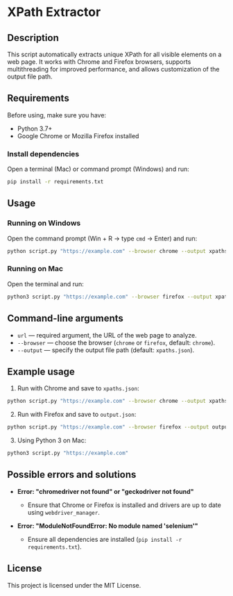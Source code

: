 # XPath Extractor

## Description
This script automatically extracts unique XPath for all visible elements on a web page. It works with Chrome and Firefox browsers, supports multithreading for improved performance, and allows customization of the output file path.

## Requirements
Before using, make sure you have:
- Python 3.7+
- Google Chrome or Mozilla Firefox installed

### Install dependencies

Open a terminal (Mac) or command prompt (Windows) and run:
```sh
pip install -r requirements.txt
```

## Usage

### Running on Windows
Open the command prompt (Win + R → type `cmd` → Enter) and run:
```sh
python script.py "https://example.com" --browser chrome --output xpaths.json
```

### Running on Mac
Open the terminal and run:
```sh
python3 script.py "https://example.com" --browser firefox --output xpaths.json
```

## Command-line arguments
- `url` — required argument, the URL of the web page to analyze.
- `--browser` — choose the browser (`chrome` or `firefox`, default: `chrome`).
- `--output` — specify the output file path (default: `xpaths.json`).

## Example usage

1. Run with Chrome and save to `xpaths.json`:
```sh
python script.py "https://example.com" --browser chrome --output xpaths.json
```

2. Run with Firefox and save to `output.json`:
```sh
python script.py "https://example.com" --browser firefox --output output.json
```

3. Using Python 3 on Mac:
```sh
python3 script.py "https://example.com"
```

## Possible errors and solutions
- **Error: "chromedriver not found" or "geckodriver not found"**
  - Ensure that Chrome or Firefox is installed and drivers are up to date using `webdriver_manager`.

- **Error: "ModuleNotFoundError: No module named 'selenium'"**
  - Ensure all dependencies are installed (`pip install -r requirements.txt`).

## License
This project is licensed under the MIT License.

